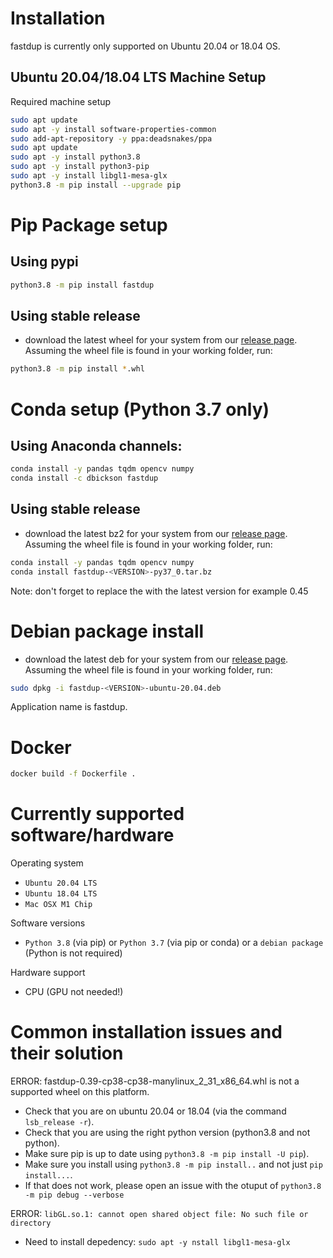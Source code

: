 # Installation
fastdup is currently only supported on Ubuntu 20.04 or 18.04 OS.


## Ubuntu 20.04/18.04 LTS Machine Setup
Required machine setup
```bash
sudo apt update
sudo apt -y install software-properties-common
sudo add-apt-repository -y ppa:deadsnakes/ppa
sudo apt update
sudo apt -y install python3.8
sudo apt -y install python3-pip
sudo apt -y install libgl1-mesa-glx
python3.8 -m pip install --upgrade pip
```


# Pip Package setup

## Using pypi

```bash
python3.8 -m pip install fastdup
```

## Using stable release

- download the latest wheel for your system from our [release page](https://github.com/visualdatabase/fastdup/releases). Assuming the wheel file is found in your working folder, run:

```bash
python3.8 -m pip install *.whl
```

# Conda setup (Python 3.7 only)
## Using Anaconda channels:
```bash
conda install -y pandas tqdm opencv numpy
conda install -c dbickson fastdup
```

## Using stable release
- download the latest bz2 for your system from our [release page](https://github.com/visualdatabase/fastdup/releases). Assuming the wheel file is found in your working folder, run:
```bash
conda install -y pandas tqdm opencv numpy
conda install fastdup-<VERSION>-py37_0.tar.bz
```

Note: don't forget to replace the <VERSION> with the latest version for example 0.45


# Debian package install
- download the latest deb for your system from our [release page](https://github.com/visualdatabase/fastdup/releases). Assuming the wheel file is found in your working folder, run:
```bash
sudo dpkg -i fastdup-<VERSION>-ubuntu-20.04.deb
```
Application name is fastdup.

# Docker

```bash
docker build -f Dockerfile .
```




# Currently supported software/hardware

Operating system
- `Ubuntu 20.04 LTS`
- `Ubuntu 18.04 LTS`
- `Mac OSX M1 Chip`

Software versions
- `Python 3.8` (via pip) or `Python 3.7` (via pip or conda) or a `debian package` (Python is not required)

Hardware support
- CPU (GPU not needed!)




# Common installation issues and their solution

ERROR: fastdup-0.39-cp38-cp38-manylinux_2_31_x86_64.whl is not a supported wheel on this platform.
- Check that you are on ubuntu 20.04 or 18.04 (via the command `lsb_release -r`). 
- Check that you are using the right python version (python3.8 and not python). 
- Make sure pip is up to date using `python3.8 -m pip install -U pip`). 
- Make sure you install using `python3.8 -m pip install..` and not just `pip install...`.
- If that does not work, please open an issue with the otuput of `python3.8 -m pip debug --verbose` 

ERROR: `libGL.so.1: cannot open shared object file: No such file or directory`
- Need to install depedency: `sudo apt -y nstall libgl1-mesa-glx`


